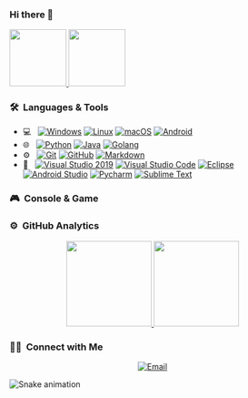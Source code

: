### Hi there 👋
<p>
<a href="https://github.com/wylsy">
    <img height="100em" src="https://weather-icon.journeyad.repl.co/@hefei?v=1"/>
    <img height="100em" src="https://i.postimg.cc/X7QngFVm/Night-Coding.gif"/>
</a>
</p>

### 🛠 &nbsp;Languages & Tools
- 💻 &nbsp;
  [![Windows](https://img.shields.io/badge/Windows-10-2376bc?style=flat-square&logo=windows&logoColor=ffffff)](https://www.microsoft.com/windows/get-windows-10/)
  [![Linux](https://img.shields.io/badge/-Linux-fcc624?style=flat-square&logo=linux&logoColor=white)](https://www.linuxfoundation.org/)
  [![macOS](https://img.shields.io/badge/macOS-Hackintosh-292e33?style=flat-square&logo=apple&logoColor=ffffff)](https://www.tonymacx86.com/)
  [![Android](https://img.shields.io/badge/Android-333333?style=flat&logo=android&logoColor=white)](https://developer.android.google.cn/)
- 🌐 &nbsp;
  [![Python](https://img.shields.io/badge/-Python-333333?style=flat&logo=python)](https://www.python.org/)
  [![Java](https://img.shields.io/badge/-Java-333333?style=flat&logo=Java&logoColor=007396)](https://www.java.com/)
  [![Golang](https://img.shields.io/badge/-Golang-333333?style=flat-square&logo=go&logoColor=ffffff)](https://golang.org/)
- ⚙️ &nbsp;
  [![Git](https://img.shields.io/badge/-Git-333333?style=flat&logo=git)](https://git-scm.com/)
  [![GitHub](https://img.shields.io/badge/-GitHub-333333?style=flat&logo=github)](https://github.com/)
  [![Markdown](https://img.shields.io/badge/-Markdown-333333?style=flat&logo=markdown)](http://markdown.p2hp.com/index.html)
- 🔧 &nbsp;
  [![Visual Studio 2019](https://img.shields.io/badge/Visual_Studio_2019-333333?style=flat&logo=visual%20studio&logoColor=5C2D91)](https://code.visualstudio.com/)
  [![Visual Studio Code](https://img.shields.io/badge/-Visual%20Studio%20Code-333333?style=flat&logo=visual-studio-code&logoColor=007ACC)](https://code.visualstudio.com/)
  [![Eclipse](https://img.shields.io/badge/-Eclipse-333333?logo=Eclipse&logoColor=2C2255)](https://www.eclipse.org/)
  [![Android Studio](https://img.shields.io/badge/-Android_Studio-333333?logo=Android+Studio&logoColor=green)](https://developer.android.google.cn/)
  [![Pycharm](https://img.shields.io/badge/-Pycharm-333333?style=flat&logo=PyCharm&logoColor=white)](https://www.jetbrains.com/pycharm/)
  [![Sublime Text](https://img.shields.io/badge/sublime_text-333333.svg?&style=flat&logo=sublime-text&logoColor=important)](http://www.sublimetext.com/)


### 🎮 &nbsp;Console & Game
[^_^]: ![Switch](https://img.shields.io/badge/-Nintendo%20Switch-e60012?style=flat-square&logo=nintendo%20switch&logoColor=ffffff)
[>_<]: [![PlayStation](https://img.shields.io/badge/-PlayStation%204-0070d1?style=flat-square&logo=playstation&logoColor=ffffff)](https://psnine.com/)
[![Steam](https://img.shields.io/badge/Steam-171a21?style=flat-square&logo=steam&logoColor=ffffff)](https://steamcommunity.com/)


### ⚙️ &nbsp;GitHub Analytics
<p align="center">
<a href="https://github.com/wylsy">
  <img height="150em" src="https://github-readme-stats.vercel.app/api?username=wylsy&count_private=true&show_icons=true" />
    <img height="150em" src="https://github-readme-stats.vercel.app/api/top-langs/?username=wylsy&layout=compact" />
</a>
</p>


### 🤝🏻 &nbsp;Connect with Me
<p align="center">
<!--<a href="/"><img alt="Website" src="https://img.shields.io/badge/Website-www.google.com-blue?style=flat-square&logo=google-chrome"></a>-->
<a href="wylsyr@gmail.com"><img alt="Email" src="https://img.shields.io/badge/Email-wylsyr@gmail.com-blue?style=flat-square&logo=gmail"></a>
</p>


![Snake animation](https://github.com/Cailtom/Cailtom/blob/output/github-contribution-grid-snake.svg)






<!--
**wylsy/wylsy** is a ✨ _special_ ✨ repository because its `README.md` (this file) appears on your GitHub profile.

Here are some ideas to get you started:

- 🔭 I’m currently working on ...
- 🌱 I’m currently learning ...
- 👯 I’m looking to collaborate on ...
- 🤔 I’m looking for help with ...
- 💬 Ask me about ...
- 📫 How to reach me: ...
- 😄 Pronouns: ...
- ⚡ Fun fact: ...
- 🎮 A Nintendo fan and FPS games lover , you can also find me on ...
-->





[comment]: 我是注释
[//]: 我是注释
[^_^]: 我是注释
